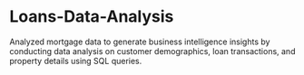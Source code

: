 # Loans-Data-Analysis
Analyzed mortgage data to generate business intelligence insights by conducting data analysis on customer   demographics, loan transactions, and property details using SQL queries.
